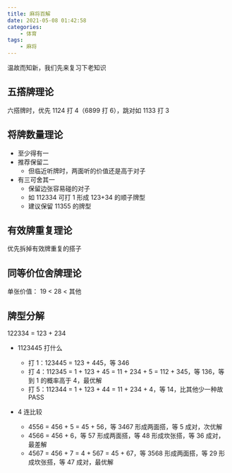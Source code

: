 ```yaml
---
title: 麻将百解
date: 2021-05-08 01:42:58
categories:
    - 体育
tags:
    - 麻将
---
```


温故而知新，我们先来复习下老知识

## 五撘牌理论

六搭牌时，优先 1124 打 4（6899 打 6），跳对如 1133 打 3

## 将牌数量理论

-   至少得有一
-   推荐保留二
    -   但临近听牌时，两面听的价值还是高于对子
-   有三可舍其一
    -   保留边张容易碰的对子
    -   如 112334 可打 1 形成 123+34 的顺子牌型
    -   建议保留 11355 的牌型

## 有效牌重复理论

优先拆掉有效牌重复的搭子

## 同等价位舍牌理论

单张价值： 19 < 28 < 其他

## 牌型分解

122334 = 123 + 234

-   1123445 打什么

    -   打 1：123445 = 123 + 445，等 346
    -   打 4：112345 = 1 + 123 + 45 = 11 + 234 + 5 = 112 + 345，等 136，等到 1 的概率高于 4，最优解
    -   打 5：112344 = 1 + 123 + 44 = 11 + 234 + 4，等 14，比其他少一种故 PASS

-   4 连比较
    -   4556 = 456 + 5 = 45 + 56，等 3467 形成两面搭，等 5 成对，次优解
    -   4566 = 456 + 6，等 57 形成两面搭，等 48 形成坎张搭，等 36 成对，最差解
    -   4567 = 456 + 7 = 4 + 567 = 45 + 67，等 3568 形成两面搭，等 29 形成坎张搭，等 47 成对，最优解